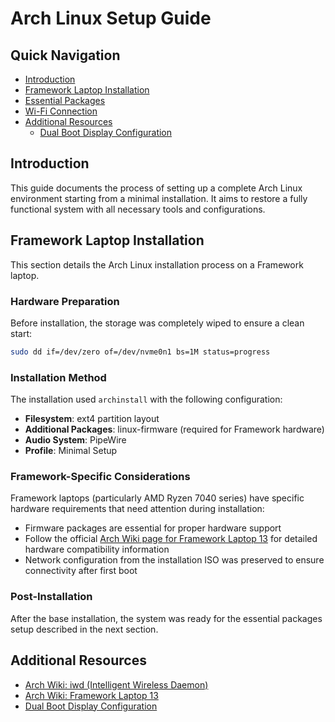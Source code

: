 # Arch Linux Setup Guide

## Quick Navigation

- [Introduction](#introduction)
- [Framework Laptop Installation](#framework-laptop-installation)
- [Essential Packages](#essential-packages)
- [Wi-Fi Connection](#wi-fi-connection)
- [Additional Resources](#additional-resources)
  - [Dual Boot Display Configuration](./tty/dual-display-boot.md)

## Introduction

This guide documents the process of setting up a complete Arch Linux environment starting from a minimal installation. It aims to restore a fully functional system with all necessary tools and configurations.

## Framework Laptop Installation

This section details the Arch Linux installation process on a Framework laptop.

### Hardware Preparation

Before installation, the storage was completely wiped to ensure a clean start:

```bash
sudo dd if=/dev/zero of=/dev/nvme0n1 bs=1M status=progress
```

### Installation Method

The installation used `archinstall` with the following configuration:

- **Filesystem**: ext4 partition layout
- **Additional Packages**: linux-firmware (required for Framework hardware)
- **Audio System**: PipeWire
- **Profile**: Minimal Setup

### Framework-Specific Considerations

Framework laptops (particularly AMD Ryzen 7040 series) have specific hardware requirements that need attention during installation:

- Firmware packages are essential for proper hardware support
- Follow the official [Arch Wiki page for Framework Laptop 13](https://wiki.archlinux.org/title/Framework_Laptop_13_(AMD_Ryzen_7040_Series)) for detailed hardware compatibility information
- Network configuration from the installation ISO was preserved to ensure connectivity after first boot

### Post-Installation

After the base installation, the system was ready for the essential packages setup described in the next section.


## Additional Resources

- [Arch Wiki: iwd (Intelligent Wireless Daemon)](https://wiki.archlinux.org/title/Iwd)
- [Arch Wiki: Framework Laptop 13](https://wiki.archlinux.org/title/Framework_Laptop_13_(AMD_Ryzen_7040_Series))
- [Dual Boot Display Configuration](./tty/dual-display-boot.md)
